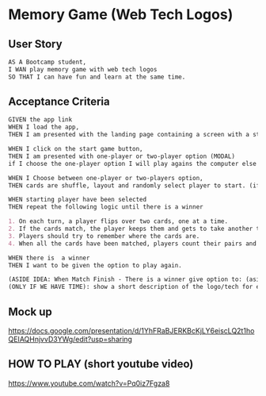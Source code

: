 # Memory Game (Web Tech Logos) 

## User Story

```md
AS A Bootcamp student,
I WAN play memory game with web tech logos
SO THAT I can have fun and learn at the same time.
```
## Acceptance Criteria

```md
GIVEN the app link
WHEN I load the app,
THEN I am presented with the landing page containing a screen with a start game button.

WHEN I click on the start game button,
THEN I am presented with one-player or two-player option (MODAL)
if I choose the one-player option I will play agains the computer else two-players.

WHEN I Choose between one-player or two-players option,
THEN cards are shuffle, layout and randomly select player to start. (if time include rock, paper, scissors to choose first player to go)

WHEN starting player have been selected
THEN repeat the following logic until there is a winner

1. On each turn, a player flips over two cards, one at a time.
2. If the cards match, the player keeps them and gets to take another turn. If the cards don't match, the player turns them face down again in the same position and the next player takes a turn.
3. Players should try to remember where the cards are.
4. When all the cards have been matched, players count their pairs and the player with the most pairs wins.

WHEN there is  a winner
THEN I want to be given the option to play again.

(ASIDE IDEA: When Match Finish - There is a winner give option to: (aside from showing play again btn!))
(ONLY IF WE HAVE TIME): show a short description of the logo/tech for example html5 - HTML5 (Hypertext Markup Language 5) is a markup language used for structuring and presenting hypertext documents on the World Wide Web. 
```
## Mock up

https://docs.google.com/presentation/d/1YhFRaBJERKBcKjLY6eiscLQ2t1hoQEIAQHnjvvD3YWg/edit?usp=sharing

## HOW TO PLAY (short youtube video)

https://www.youtube.com/watch?v=Pq0iz7Fgza8